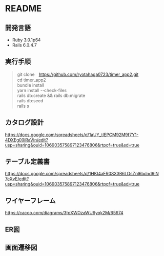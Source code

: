 # README

## 開発言語
- Ruby 3.0.1p64
- Rails 6.0.4.7

## 実行手順
> git clone　https://github.com/ryotahaga0723/timer_app2.git  
> cd timer_app2   
> bundle install  
> yarn install --check-files  
> rails db:create && rails db:migrate  
> rails db:seed  
> rails s

## カタログ設計
https://docs.google.com/spreadsheets/d/1aUY_tIEPCM92M9f7Y1-4DXEg00iRaVln/edit?usp=sharing&ouid=106903575897123476806&rtpof=true&sd=true

## テーブル定義書
https://docs.google.com/spreadsheets/d/1HKI4aER08X3B6LOsZnl6bdnd9lN7cXvE/edit?usp=sharing&ouid=106903575897123476806&rtpof=true&sd=true

## ワイヤーフレーム
https://cacoo.com/diagrams/3tpXWOzaWU6yqk2M/65974

## ER図



## 画面遷移図


